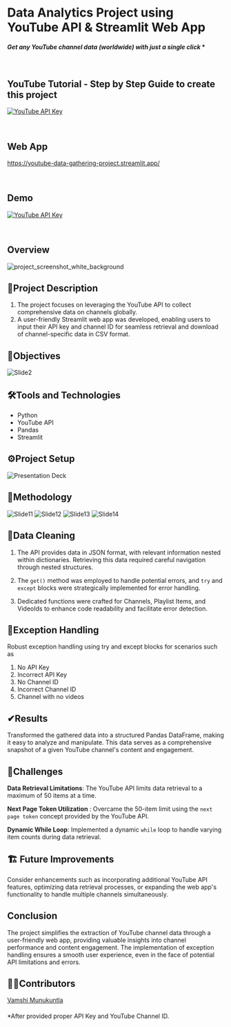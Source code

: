 # Data Analytics Project using YouTube API & Streamlit Web App
#### *Get any YouTube channel data (worldwide) with just a single click* *

</br>

## **YouTube Tutorial - Step by Step Guide to create this project**
[![YouTube API Key](https://res.cloudinary.com/marcomontalbano/image/upload/v1703402736/video_to_markdown/images/youtube--bW-FytTQse4-c05b58ac6eb4c4700831b2b3070cd403.jpg)](https://youtu.be/bW-FytTQse4?feature=shared "YouTube API Key")

</br>

## **Web App**
https://youtube-data-gathering-project.streamlit.app/

</br>

## **Demo**
[![YouTube API Key](https://res.cloudinary.com/marcomontalbano/image/upload/v1703402736/video_to_markdown/images/youtube--bW-FytTQse4-c05b58ac6eb4c4700831b2b3070cd403.jpg)](https://youtu.be/bW-FytTQse4?feature=shared "YouTube API Key")

</br>

## Overview

![project_screenshot_white_background](https://github.com/Vamshi-Munukuntla/YouTube_Data_Gathering_Project/assets/100301262/5fa29ffd-7027-4241-bd56-ee375e280f38)

## 📄Project Description

1. The project focuses on leveraging the YouTube API to collect comprehensive data on channels globally. 
2. A user-friendly Streamlit web app was developed, enabling users to input their API key and channel ID for seamless retrieval and download of channel-specific data in CSV format.

## 🎯Objectives

![Slide2](https://github.com/Vamshi-Munukuntla/YouTube_Data_Gathering_Project/assets/100301262/6c465e26-49a0-4f3c-98bc-53f74dc5449a)

## 🛠Tools and Technologies

- Python
- YouTube API
- Pandas
- Streamlit

## ⚙Project Setup

![Presentation Deck](https://github.com/Vamshi-Munukuntla/YouTube_Data_Gathering_Project/assets/100301262/6a606403-be2b-4fed-8982-7c5ee9b59455)


## 🔄Methodology

![Slide11](https://github.com/Vamshi-Munukuntla/YouTube_Data_Gathering_Project/assets/100301262/a845f854-856b-4131-9ead-6b41e80e4077)
![Slide12](https://github.com/Vamshi-Munukuntla/YouTube_Data_Gathering_Project/assets/100301262/e1c53527-d4f7-445e-9833-e4513a94f301)
![Slide13](https://github.com/Vamshi-Munukuntla/YouTube_Data_Gathering_Project/assets/100301262/bd6d0f0a-9dcc-4d41-a8e8-5743d95a7a55)
![Slide14](https://github.com/Vamshi-Munukuntla/YouTube_Data_Gathering_Project/assets/100301262/a64ced12-6289-4fdb-8ed6-f4485b8198c5)


## 🧹Data Cleaning
1. The API provides data in JSON format, with relevant information nested within dictionaries. Retrieving this data required careful navigation through nested structures.

2. The `get()` method was employed to handle potential errors, and `try` and `except` blocks were strategically implemented for error handling.

3. Dedicated functions were crafted for Channels, Playlist Items, and VideoIds to enhance code readability and facilitate error detection.

## 🤕Exception Handling

Robust exception handling using try and except blocks for scenarios such as 
1. No API Key
2. Incorrect API Key
3. No Channel ID
4. Incorrect Channel ID
5. Channel with no videos


## ✔Results
Transformed the gathered data into a structured Pandas DataFrame, making it easy to analyze and manipulate. This data serves as a comprehensive snapshot of a given YouTube channel's content and engagement.


## 🎁Challenges

**Data Retrieval Limitations**: The YouTube API limits data retrieval to a maximum of 50 items at a time.

**Next Page Token Utilization** : Overcame the 50-item limit using the `next page token` concept provided by the YouTube API.

**Dynamic While Loop**: Implemented a dynamic `while` loop to handle varying item counts during data retrieval.


## 🏗 Future Improvements

Consider enhancements such as incorporating additional YouTube API features, optimizing data retrieval processes, or expanding the web app's functionality to handle multiple channels simultaneously.

## Conclusion
The project simplifies the extraction of YouTube channel data through a user-friendly web app, providing valuable insights into channel performance and content engagement. The implementation of exception handling ensures a smooth user experience, even in the face of potential API limitations and errors.

## 🤝🏼Contributors
[Vamshi Munukuntla](https://github.com/Vamshi-Munukuntla)


####
*After provided proper API Key and YouTube Channel ID.

